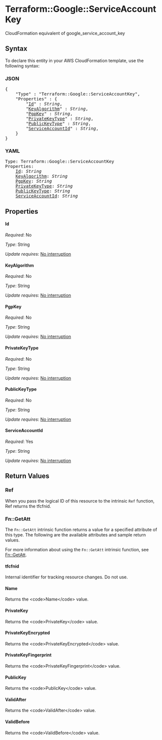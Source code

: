 # Terraform::Google::ServiceAccountKey

CloudFormation equivalent of google_service_account_key

## Syntax

To declare this entity in your AWS CloudFormation template, use the following syntax:

### JSON

<pre>
{
    "Type" : "Terraform::Google::ServiceAccountKey",
    "Properties" : {
        "<a href="#id" title="Id">Id</a>" : <i>String</i>,
        "<a href="#keyalgorithm" title="KeyAlgorithm">KeyAlgorithm</a>" : <i>String</i>,
        "<a href="#pgpkey" title="PgpKey">PgpKey</a>" : <i>String</i>,
        "<a href="#privatekeytype" title="PrivateKeyType">PrivateKeyType</a>" : <i>String</i>,
        "<a href="#publickeytype" title="PublicKeyType">PublicKeyType</a>" : <i>String</i>,
        "<a href="#serviceaccountid" title="ServiceAccountId">ServiceAccountId</a>" : <i>String</i>,
    }
}
</pre>

### YAML

<pre>
Type: Terraform::Google::ServiceAccountKey
Properties:
    <a href="#id" title="Id">Id</a>: <i>String</i>
    <a href="#keyalgorithm" title="KeyAlgorithm">KeyAlgorithm</a>: <i>String</i>
    <a href="#pgpkey" title="PgpKey">PgpKey</a>: <i>String</i>
    <a href="#privatekeytype" title="PrivateKeyType">PrivateKeyType</a>: <i>String</i>
    <a href="#publickeytype" title="PublicKeyType">PublicKeyType</a>: <i>String</i>
    <a href="#serviceaccountid" title="ServiceAccountId">ServiceAccountId</a>: <i>String</i>
</pre>

## Properties

#### Id

_Required_: No

_Type_: String

_Update requires_: [No interruption](https://docs.aws.amazon.com/AWSCloudFormation/latest/UserGuide/using-cfn-updating-stacks-update-behaviors.html#update-no-interrupt)

#### KeyAlgorithm

_Required_: No

_Type_: String

_Update requires_: [No interruption](https://docs.aws.amazon.com/AWSCloudFormation/latest/UserGuide/using-cfn-updating-stacks-update-behaviors.html#update-no-interrupt)

#### PgpKey

_Required_: No

_Type_: String

_Update requires_: [No interruption](https://docs.aws.amazon.com/AWSCloudFormation/latest/UserGuide/using-cfn-updating-stacks-update-behaviors.html#update-no-interrupt)

#### PrivateKeyType

_Required_: No

_Type_: String

_Update requires_: [No interruption](https://docs.aws.amazon.com/AWSCloudFormation/latest/UserGuide/using-cfn-updating-stacks-update-behaviors.html#update-no-interrupt)

#### PublicKeyType

_Required_: No

_Type_: String

_Update requires_: [No interruption](https://docs.aws.amazon.com/AWSCloudFormation/latest/UserGuide/using-cfn-updating-stacks-update-behaviors.html#update-no-interrupt)

#### ServiceAccountId

_Required_: Yes

_Type_: String

_Update requires_: [No interruption](https://docs.aws.amazon.com/AWSCloudFormation/latest/UserGuide/using-cfn-updating-stacks-update-behaviors.html#update-no-interrupt)

## Return Values

### Ref

When you pass the logical ID of this resource to the intrinsic `Ref` function, Ref returns the tfcfnid.

### Fn::GetAtt

The `Fn::GetAtt` intrinsic function returns a value for a specified attribute of this type. The following are the available attributes and sample return values.

For more information about using the `Fn::GetAtt` intrinsic function, see [Fn::GetAtt](https://docs.aws.amazon.com/AWSCloudFormation/latest/UserGuide/intrinsic-function-reference-getatt.html).

#### tfcfnid

Internal identifier for tracking resource changes. Do not use.

#### Name

Returns the &lt;code&gt;Name&lt;/code&gt; value.

#### PrivateKey

Returns the &lt;code&gt;PrivateKey&lt;/code&gt; value.

#### PrivateKeyEncrypted

Returns the &lt;code&gt;PrivateKeyEncrypted&lt;/code&gt; value.

#### PrivateKeyFingerprint

Returns the &lt;code&gt;PrivateKeyFingerprint&lt;/code&gt; value.

#### PublicKey

Returns the &lt;code&gt;PublicKey&lt;/code&gt; value.

#### ValidAfter

Returns the &lt;code&gt;ValidAfter&lt;/code&gt; value.

#### ValidBefore

Returns the &lt;code&gt;ValidBefore&lt;/code&gt; value.

